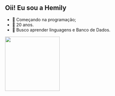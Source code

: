 ## Oii! Eu sou a Hemily

- 🐛 Começando na programação;
- 🌱 20 anos.
- 💬 Busco aprender linguagens e Banco de Dados.

<div>
  <a href="https://github.com/hemilyb">
 <!-- <img height="180em" src="https://github-readme-stats.vercel.app/api?username=hemilyb&show_icons=true&theme=tokyonight"/> -->
  <img height="180em" src="https://github-readme-stats.vercel.app/api/top-langs/?username=hemilyb&show_icons=true&theme=tokyonight"/>
</div>
